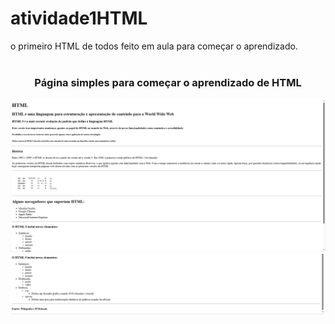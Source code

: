 # atividade1HTML
o primeiro HTML de todos feito em aula para começar o aprendizado.
<br><br>
<div align="center">
  <h3>Página simples para começar o aprendizado de HTML</h3>
  <img src="ImagensGit/1.png"><img src="ImagensGit/2.png">
</div>
